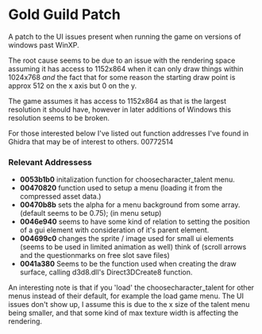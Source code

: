 # Gold Guild Patch
A patch to the UI issues present when running the game on versions of windows past WinXP.

The root cause seems to be due to an issue with the rendering space assuming it has access to 1152x864 when it can only draw things within 1024x768 *and* the fact that for some reason the starting draw point is approx 512 on the x axis but 0 on the y.

The game assumes it has access to 1152x864 as that is the largest resolution it should have, however in later additions of Windows this resolution seems to be broken.

For those interested below I've listed out function addresses I've found in Ghidra that may be of interest to others.
00772514
### Relevant Addressess
- **0053b1b0** initalization function for choosecharacter_talent menu.
- **00470820** function used to setup a menu (loading it from the compressed asset data.)
- **00470b8b** sets the alpha for a menu background from some array. (default seems to be 0.75); (in menu setup)
- **0046e940** seems to have some kind of relation to setting the position of a gui element with consideration of it's parent element.
- **004699c0** changes the sprite / image used for small ui elements (seems to be used in limited animation as well) think of (scroll arrows and the questionmarks on free slot save files)
- **0041a380** Seems to be the function used when creating the draw surface, calling d3d8.dll's Direct3DCreate8 function.


An interesting note is that if you 'load' the choosecharacter_talent for other menus instead of their default, for example the load game menu.
The UI issues don't show up, I assume this is due to the x size of the talent menu being smaller, and that some kind of max texture width is affecting the rendering. 